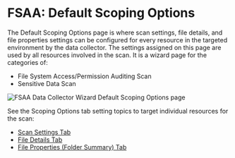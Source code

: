 # FSAA: Default Scoping Options

The Default Scoping Options page is where scan settings, file details, and file properties settings can be configured for every resource in the targeted environment by the data collector. The settings assigned on this page are used by all resources involved in the scan. It is a wizard page for the categories of:

- File System Access/Permission Auditing Scan
- Sensitive Data Scan

![FSAA Data Collector Wizard Default Scoping Options page](/img/product_docs/accessanalyzer/enterpriseauditor/admin/datacollector/fsaa/scansettings.png)

See the Scoping Options tab setting topics to target individual resources for the scan:

- [Scan Settings Tab](/docs/accessanalyzer/enterpriseauditor/admin/datacollector/fsaa/defaultscopingoptions/scansettings.md)
- [File Details Tab](/docs/accessanalyzer/enterpriseauditor/admin/datacollector/fsaa/defaultscopingoptions/filedetails.md)
- [File Properties (Folder Summary) Tab](/docs/accessanalyzer/enterpriseauditor/admin/datacollector/fsaa/defaultscopingoptions/fileproperties.md)
